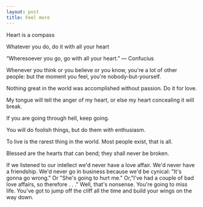 ```yaml
---
layout: post
title: Feel more 
---
```


Heart is a compass

Whatever you do, do it with all your heart 

“Wheresoever you go, go with all your heart.” 
― Confucius

Whenever you think or you believe or you know, you're a lot of other people: but the moment you feel, you're nobody-but-yourself.

Nothing great in the world was accomplished without passion. Do it for love. 

My tongue will tell the anger of my heart, or else my heart concealing it will break.

If you are going through hell, keep going.

You will do foolish things, but do them with enthusiasm.

To live is the rarest thing in the world. Most people exist, that is all.

Blessed are the hearts that can bend; they shall never be broken.

If we listened to our intellect we'd never have a love affair. We'd never have a friendship. We'd never go in business because we'd be cynical: "It's gonna go wrong." Or "She's going to hurt me." Or,"I've had a couple of bad love affairs, so therefore . . ." Well, that's nonsense. You're going to miss life. You've got to jump off the cliff all the time and build your wings on the way down.





